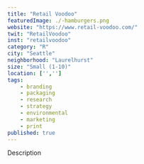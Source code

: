 ```yaml
---
title: "Retail Voodoo"
featuredImage: ./-hamburgers.png
website: "https://www.retail-voodoo.com/"
twit: "RetailVoodoo"
inst: "retailvoodoo"
category: "R"
city: "Seattle"
neighborhood: "Laurelhurst"
size: "Small (1-10)"
location: ['','']
tags:
    - branding
    - packaging
    - research
    - strategy
    - environmental
    - marketing
    - print
published: true
---
```


Description
